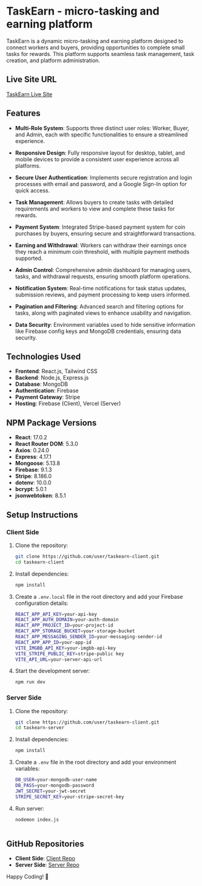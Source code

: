 # TaskEarn - micro-tasking and earning platform

TaskEarn is a dynamic micro-tasking and earning platform designed to connect workers and buyers, providing opportunities to complete small tasks for rewards. This platform supports seamless task management, task creation, and platform administration.


## Live Site URL
[TaskEarn Live Site](https://taskearn-9782e.web.app)


## Features

- **Multi-Role System**: Supports three distinct user roles: Worker, Buyer, and Admin, each with specific functionalities to ensure a streamlined experience.
  
- **Responsive Design**: Fully responsive layout for desktop, tablet, and mobile devices to provide a consistent user experience across all platforms.
  
- **Secure User Authentication**: Implements secure registration and login processes with email and password, and a Google Sign-In option for quick access.
  
- **Task Management**: Allows buyers to create tasks with detailed requirements and workers to view and complete these tasks for rewards.
  
- **Payment System**: Integrated Stripe-based payment system for coin purchases by buyers, ensuring secure and straightforward transactions.
  
- **Earning and Withdrawal**: Workers can withdraw their earnings once they reach a minimum coin threshold, with multiple payment methods supported.
  
- **Admin Control**: Comprehensive admin dashboard for managing users, tasks, and withdrawal requests, ensuring smooth platform operations.
  
- **Notification System**: Real-time notifications for task status updates, submission reviews, and payment processing to keep users informed.
  
- **Pagination and Filtering**: Advanced search and filtering options for tasks, along with paginated views to enhance usability and navigation.
  
- **Data Security**: Environment variables used to hide sensitive information like Firebase config keys and MongoDB credentials, ensuring data security.

## Technologies Used

- **Frontend**: React.js, Tailwind CSS
- **Backend**: Node.js, Express.js
- **Database**: MongoDB
- **Authentication**: Firebase
- **Payment Gateway**: Stripe
- **Hosting**: Firebase (Client), Vercel (Server)

## NPM Package Versions

- **React**: 17.0.2
- **React Router DOM**: 5.3.0
- **Axios**: 0.24.0
- **Express**: 4.17.1
- **Mongoose**: 5.13.8
- **Firebase**: 9.1.3
- **Stripe**: 8.186.0
- **dotenv**: 10.0.0
- **bcrypt**: 5.0.1
- **jsonwebtoken**: 8.5.1

## Setup Instructions

### Client Side

1. Clone the repository:
   ```bash
   git clone https://github.com/user/taskearn-client.git
   cd taskearn-client

2. Install dependencies:
   ```bash
   npm install

3. Create a `.env.local` file in the root directory and add your Firebase configuration details:
   ```bash
   REACT_APP_API_KEY=your-api-key
   REACT_APP_AUTH_DOMAIN=your-auth-domain
   REACT_APP_PROJECT_ID=your-project-id
   REACT_APP_STORAGE_BUCKET=your-storage-bucket
   REACT_APP_MESSAGING_SENDER_ID=your-messaging-sender-id
   REACT_APP_APP_ID=your-app-id
   VITE_IMGBB_API_KEY=your-imgbb-api-key
   VITE_STRIPE_PUBLIC_KEY=stripe-public key
   VITE_API_URL=your-server-api-url

4. Start the development server:
   ```bash
   npm run dev

### Server Side

1. Clone the repository:
   ```bash
   git clone https://github.com/user/taskearn-client.git
   cd taskearn-server

2. Install dependencies:
   ```bash
   npm install

3. Create a `.env` file in the root directory and add your environment variables:
   ```bash
   DB_USER=your-mongodb-user-name
   DB_PASS=your-mongodb-password
   JWT_SECRET=your-jwt-secret
   STRIPE_SECRET_KEY=your-stripe-secret-key

4. Run server:
   ```bash
   nodemon index.js



## GitHub Repositories
- **Client Side**: [Client Repo](https://github.com/khairul1036/Micro-Task-and-Earning-Platform-Client-Side)
- **Server Side**: [Server Repo](https://github.com/khairul1036/Micro-Task-and-Earning-Platform-Server-Side)


Happy Coding! 🚀